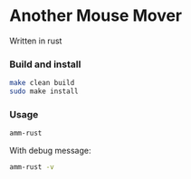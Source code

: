 # Another Mouse Mover

Written in rust

### Build and install
```bash
make clean build
sudo make install
```

### Usage
```bash
amm-rust
```

With debug message:
```bash
amm-rust -v
```
